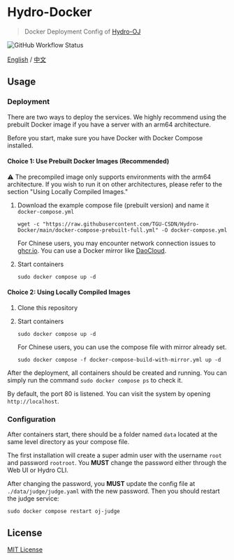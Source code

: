 # Hydro-Docker

> Docker Deployment Config of [Hydro-OJ](https://github.com/hydro-dev/Hydro)

![GitHub Workflow Status](https://img.shields.io/github/actions/workflow/status/TGU-CSDN/Hydro-Docker/build.yml?branch=main)

[English](./README.MD) / [中文](./README-ZH.MD)

## Usage

### Deployment

There are two ways to deploy the services. We highly recommend using the prebuilt Docker image if you have a server with an arm64 architecture.

Before you start, make sure you have Docker with Docker Compose installed.

#### Choice 1: Use Prebuilt Docker Images (Recommended)

⚠️ The precompiled image only supports environments with the arm64 architecture. If you wish to run it on other architectures, please refer to the section "Using Locally Compiled Images."

1. Download the example compose file (prebuilt version) and name it `docker-compose.yml`

    ```shell
    wget -c "https://raw.githubusercontent.com/TGU-CSDN/Hydro-Docker/main/docker-compose-prebuilt-full.yml" -O docker-compose.yml
    ```

    For Chinese users, you may encounter network connection issues to [ghcr.io](https://ghcr.io). You can use a Docker mirror like [DaoCloud](https://github.com/DaoCloud/public-image-mirror).

2. Start containers

    ```shell
    sudo docker compose up -d
    ```

#### Choice 2: Using Locally Compiled Images

1. Clone this repository
2. Start containers

    ```shell
    sudo docker compose up -d
    ```

    For Chinese users, you can use the compose file with mirror already set.

    ```shell
    sudo docker compose -f docker-compose-build-with-mirror.yml up -d
    ```

After the deployment, all containers should be created and running. You can simply run the command `sudo docker compose ps` to check it.

By default, the port 80 is listened. You can visit the system by opening `http://localhost`.

### Configuration

After containers start, there should be a folder named `data` located at the same level directory as your compose file.

The first installation will create a super admin user with the username `root` and password `rootroot`. You **MUST** change the password either through the Web UI or Hydro CLI.

After changing the password, you **MUST** update the config file at `./data/judge/judge.yaml` with the new password. Then you should restart the judge service:

```shell
sudo docker compose restart oj-judge
```

## License

[MIT License](./LICENSE)
